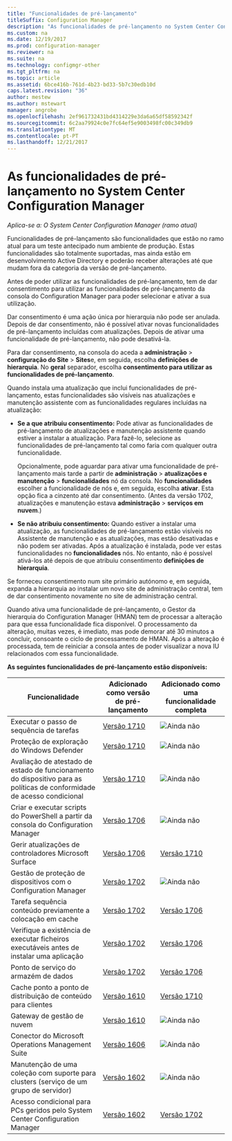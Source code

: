 ```yaml
---
title: "Funcionalidades de pré-lançamento"
titleSuffix: Configuration Manager
description: "As funcionalidades de pré-lançamento no System Center Configuration Manager"
ms.custom: na
ms.date: 12/19/2017
ms.prod: configuration-manager
ms.reviewer: na
ms.suite: na
ms.technology: configmgr-other
ms.tgt_pltfrm: na
ms.topic: article
ms.assetid: 6bce416b-761d-4b23-bd33-5b7c30edb10d
caps.latest.revision: "36"
author: mestew
ms.author: mstewart
manager: angrobe
ms.openlocfilehash: 2ef961732431bd4314229e3da6a65df58592342f
ms.sourcegitcommit: 6c2aa79924c0e7fc64ef5e9003498fc00c349db9
ms.translationtype: MT
ms.contentlocale: pt-PT
ms.lasthandoff: 12/21/2017
---
```

# <a name="pre-release-features-in-system-center-configuration-manager"></a>As funcionalidades de pré-lançamento no System Center Configuration Manager
*Aplica-se a: O System Center Configuration Manager (ramo atual)*

Funcionalidades de pré-lançamento são funcionalidades que estão no ramo atual para um teste antecipado num ambiente de produção. Estas funcionalidades são totalmente suportadas, mas ainda estão em desenvolvimento Active Directory e poderão receber alterações até que mudam fora da categoria da versão de pré-lançamento.

 Antes de poder utilizar as funcionalidades de pré-lançamento, tem de dar consentimento para utilizar as funcionalidades de pré-lançamento da consola do Configuration Manager para poder selecionar e ativar a sua utilização.  

Dar consentimento é uma ação única por hierarquia não pode ser anulada. Depois de dar consentimento, não é possível ativar novas funcionalidades de pré-lançamento incluídas com atualizações. Depois de ativar uma funcionalidade de pré-lançamento, não pode desativá-la.

Para dar consentimento, na consola do aceda a **administração** > **configuração do Site** > **Sites**e, em seguida, escolha **definições de hierarquia**. No **geral** separador, escolha **consentimento para utilizar as funcionalidades de pré-lançamento**.

Quando instala uma atualização que inclui funcionalidades de pré-lançamento, estas funcionalidades são visíveis nas atualizações e manutenção assistente com as funcionalidades regulares incluídas na atualização:
  - **Se a que atribuiu consentimento:** Pode ativar as funcionalidades de pré-lançamento de atualizações e manutenção assistente quando estiver a instalar a atualização. Para fazê-lo, selecione as funcionalidades de pré-lançamento tal como faria com qualquer outra funcionalidade.     

    Opcionalmente, pode aguardar para ativar uma funcionalidade de pré-lançamento mais tarde a partir de **administração** > **atualizações e manutenção** > **funcionalidades** nó da consola. No **funcionalidades** escolher a funcionalidade de nós e, em seguida, escolha **ativar**. Esta opção fica a cinzento até dar consentimento. (Antes da versão 1702, atualizações e manutenção estava **administração** > **serviços em nuvem**.)
  -   **Se não atribuiu consentimento:** Quando estiver a instalar uma atualização, as funcionalidades de pré-lançamento estão visíveis no Assistente de manutenção e as atualizações, mas estão desativadas e não podem ser ativadas. Após a atualização é instalada, pode ver estas funcionalidades no **funcionalidades** nós. No entanto, não é possível ativá-los até depois de que atribuiu consentimento **definições de hierarquia**.

Se forneceu consentimento num site primário autónomo e, em seguida, expanda a hierarquia ao instalar um novo site de administração central, tem de dar consentimento novamente no site de administração central.

 Quando ativa uma funcionalidade de pré-lançamento, o Gestor da hierarquia do Configuration Manager (HMAN) tem de processar a alteração para que essa funcionalidade fica disponível. O processamento da alteração, muitas vezes, é imediato, mas pode demorar até 30 minutos a concluir, consoante o ciclo de processamento de HMAN. Após a alteração é processada, tem de reiniciar a consola antes de poder visualizar a nova IU relacionados com essa funcionalidade.

**As seguintes funcionalidades de pré-lançamento estão disponíveis:**

 |Funcionalidade          |Adicionado como versão de pré-lançamento | Adicionado como uma funcionalidade completa|  
|------------------|---------------------|---------------------|
| Executar o passo de sequência de tarefas<!-- 1261338 --> |  [Versão 1710](/sccm/osd/understand/task-sequence-steps#child-task-sequence) |![Ainda não](media/83c5d168-8faf-4e8e-920b-528e3c43ffd4.gif)|
| Proteção de exploração do Windows Defender<!-- 1355468 --> |  [Versão 1710](/sccm/protect/deploy-use/create-deploy-exploit-guard-policy) |![Ainda não](media/83c5d168-8faf-4e8e-920b-528e3c43ffd4.gif)|
| Avaliação de atestado de estado de funcionamento do dispositivo para as políticas de conformidade de acesso condicional<!-- 1235616 --> |  [Versão 1710](/sccm/mdm/deploy-use/manage-access-to-o365-services-for-pcs-managed-by-sccm) |![Ainda não](media/83c5d168-8faf-4e8e-920b-528e3c43ffd4.gif)|
| Criar e executar scripts do PowerShell a partir da consola do Configuration Manager<!-- 1236459 --> |  [Versão 1706](/sccm/apps/deploy-use/create-deploy-scripts)|![Ainda não](media/83c5d168-8faf-4e8e-920b-528e3c43ffd4.gif)|
| Gerir atualizações de controladores Microsoft Surface<!-- 1098490 --> |  [Versão 1706](/sccm/sum/get-started/configure-classifications-and-products) | [Versão 1710](/sccm/sum/get-started/configure-classifications-and-products)|
| Gestão de proteção de dispositivos com o Configuration Manager<!-- 1319346 --> |  [Versão 1702](/sccm/protect/deploy-use/use-device-guard-with-configuration-manager)|![Ainda não](media/83c5d168-8faf-4e8e-920b-528e3c43ffd4.gif)|
| Tarefa sequência conteúdo previamente a colocação em cache<!-- 1021244 --> |  [Versão 1702](/sccm/osd/deploy-use/create-a-task-sequence-to-upgrade-an-operating-system#configure-pre-cache-content) | [Versão 1706](/sccm/osd/deploy-use/create-a-task-sequence-to-upgrade-an-operating-system#configure-pre-cache-content)|
| Verifique a existência de executar ficheiros executáveis antes de instalar uma aplicação<!-- 1284624 --> |   [Versão 1702](/sccm/apps/deploy-use/deploy-applications#how-to-check-for-running-executable-files-before-installing-an-application) |[Versão 1706](/sccm/apps/deploy-use/deploy-applications#how-to-check-for-running-executable-files-before-installing-an-application)|
| Ponto de serviço do armazém de dados<!-- 1277922 --> |  [Versão 1702](/sccm/core/servers/manage/data-warehouse) |[Versão 1706](/sccm/core/servers/manage/data-warehouse)|
| Cache ponto a ponto de distribuição de conteúdo para clientes<!-- 1101436 --> |  [Versão 1610](/sccm/core/plan-design/hierarchy/client-peer-cache) | [Versão 1710](/sccm/core/plan-design/hierarchy/client-peer-cache)|
| Gateway de gestão de nuvem<!-- 1101764 --> |  [Versão 1610](/sccm/core/clients/manage/plan-cloud-management-gateway) |![Ainda não](media/83c5d168-8faf-4e8e-920b-528e3c43ffd4.gif)|
| Conector do Microsoft Operations Management Suite<!-- 1236739 --> | [Versão 1606](../../../core/clients/manage/sync-data-microsoft-operations-management-suite.md) |![Ainda não](media/83c5d168-8faf-4e8e-920b-528e3c43ffd4.gif)|
| Manutenção de uma coleção com suporte para clusters (serviço de um grupo de servidor)<!-- 1081776 --> | [Versão 1602](../../../core/get-started/capabilities-in-technical-preview-1605.md#BKMK_ServerGroups)|![Ainda não](media/83c5d168-8faf-4e8e-920b-528e3c43ffd4.gif)|
| Acesso condicional para PCs geridos pelo System Center Configuration Manager<!--  --> | [Versão 1602](/sccm/mdm/deploy-use/manage-access-to-o365-services-for-pcs-managed-by-sccm)     | [Versão 1702](/sccm/mdm/deploy-use/manage-access-to-o365-services-for-pcs-managed-by-sccm)                     |
